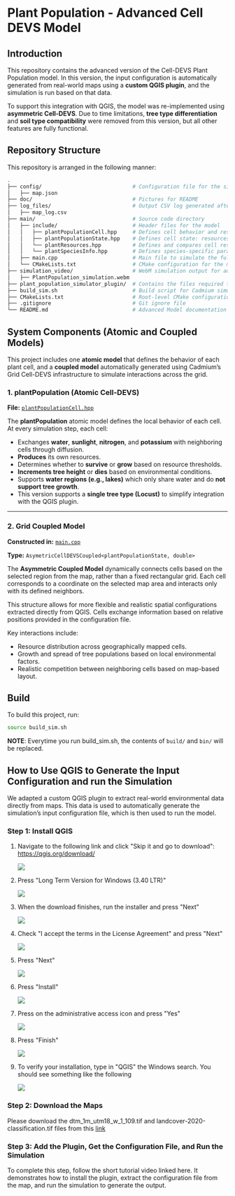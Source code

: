 # Plant Population - Advanced Cell DEVS Model

## Introduction
This repository contains the advanced version of the Cell-DEVS Plant Population model. In this version, the input configuration is automatically generated from real-world maps using a **custom QGIS plugin**, and the simulation is run based on that data.

To support this integration with QGIS, the model was re-implemented using **asymmetric Cell-DEVS**. Due to time limitations, **tree type differentiation** and **soil type compatibility** were removed from this version, but all other features are fully functional.

## Repository Structure
This repository is arranged in the following manner:

```sh
.
├── config/                             # Configuration file for the simulation
│   ├── map.json
├── doc/                                # Pictures for README
├── log_files/                          # Output CSV log generated after simulation
│   ├── map_log.csv
├── main/                               # Source code directory
│   ├── include/                        # Header files for the model
│   │   ├── plantPopulationCell.hpp     # Defines cell behavior and resource-based state updates
│   │   ├── plantPopulationState.hpp    # Defines cell state: resources, soil type, elevation, tree type, and height
│   │   └── plantResources.hpp          # Defines and compares cell resources (water, sunlight, nitrogen, potassium)
│   │   └── plantSpeciesInfo.hpp        # Defines species-specific parameters including supported soil types
│   ├── main.cpp                        # Main file to simulate the full system
│   └── CMakeLists.txt                  # CMake configuration for the main directory
├── simulation_video/                   # WebM simulation output for advanced model
│   ├── PlantPopulation_simulation.webm
├── plant_population_simulator_plugin/  # Contains the files required for the QGIS plugin integration
├── build_sim.sh                        # Build script for Cadmium simulation
├── CMakeLists.txt                      # Root-level CMake configuration
├── .gitignore                          # Git ignore file
└── README.md                           # Advanced Model documentation
```

## System Components (Atomic and Coupled Models)

This project includes one **atomic model** that defines the behavior of each plant cell, and a **coupled model** automatically generated using Cadmium’s Grid Cell-DEVS infrastructure to simulate interactions across the grid.

### **1. plantPopulation (Atomic Cell-DEVS)**  
**File:** [`plantPopulationCell.hpp`](main/include/plantPopulationCell.hpp)  

The **plantPopulation** atomic model defines the local behavior of each cell. At every simulation step, each cell:
- Exchanges **water**, **sunlight**, **nitrogen**, and **potassium** with neighboring cells through diffusion.  
- **Produces** its own resources.  
- Determines whether to **survive** or **grow** based on resource thresholds.  
- **Increments tree height** or **dies** based on environmental conditions.
- Supports **water regions (e.g., lakes)** which only share water and do **not support tree growth**.
- This version supports a **single tree type (Locust)** to simplify integration with the QGIS plugin.

---

### **2. Grid Coupled Model**  
**Constructed in:** [`main.cpp`](main/main.cpp)
  
**Type:** `AsymetricCellDEVSCoupled<plantPopulationState, double>`

The **Asymmetric Coupled Model** dynamically connects cells based on the selected region from the map, rather than a fixed rectangular grid. Each cell corresponds to a coordinate on the selected map area and interacts only with its defined neighbors.

This structure allows for more flexible and realistic spatial configurations extracted directly from QGIS. Cells exchange information based on relative positions provided in the configuration file.

Key interactions include:
- Resource distribution across geographically mapped cells.
- Growth and spread of tree populations based on local environmental factors.
- Realistic competition between neighboring cells based on map-based layout.

## Build
To build this project, run:
```sh
source build_sim.sh
```

__NOTE__: Everytime you run build_sim.sh, the contents of `build/` and `bin/` will be replaced.

## **How to Use QGIS to Generate the Input Configuration and run the Simulation**

We adapted a custom QGIS plugin to extract real-world environmental data directly from maps. This data is used to automatically generate the simulation’s input configuration file, which is then used to run the model.

### **Step 1: Install QGIS**

1. Navigate to the following link and click "Skip it and go to download": https://qgis.org/download/

    ![](doc/qgis_1.png)

2. Press "Long Term Version for Windows (3.40 LTR)"

    ![](doc/qgis_2.png)

3. When the download finishes, run the installer and press "Next"

    ![](doc/qgis_3.png)

4. Check "I accept the terms in the License Agreement" and press "Next"

    ![](doc/qgis_4.png)

5. Press "Next"

    ![](doc/qgis_5.png)

6. Press "Install"

    ![](doc/qgis_6.png)

7. Press on the administrative access icon and press "Yes"

    ![](doc/qgis_7.png)

7. Press "Finish"

    ![](doc/qgis_8.png)

9. To verify your installation, type in "QGIS" the Windows search. You should see something like the following

    ![](doc/qgis_9.png)

### **Step 2: Download the Maps**

Please download the dtm_1m_utm18_w_1_109.tif and landcover-2020-classification.tif files from this [link](https://github.com/SajaFawagreh/PlantPopulation/releases/tag/v0.1)

### **Step 3: Add the Plugin, Get the Configuration File, and Run the Simulation**

To complete this step, follow the short tutorial video linked here. It demonstrates how to install the plugin, extract the configuration file from the map, and run the simulation to generate the output.